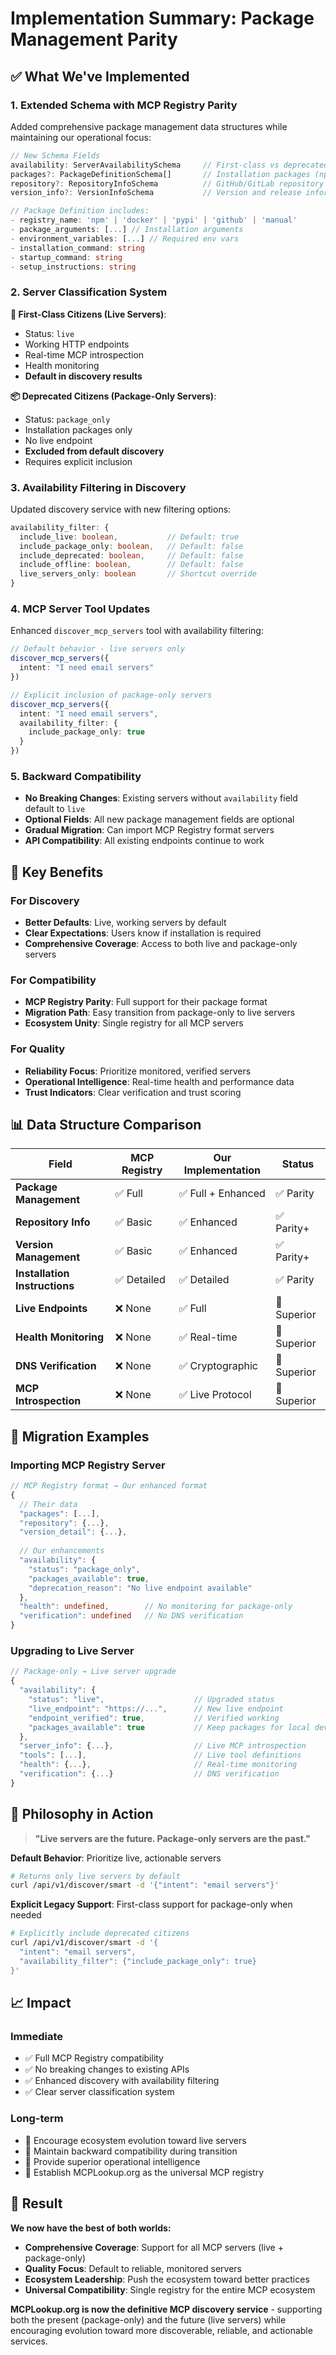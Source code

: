 # Implementation Summary: Package Management Parity

## ✅ What We've Implemented

### 1. **Extended Schema with MCP Registry Parity**

Added comprehensive package management data structures while maintaining our operational focus:

```typescript
// New Schema Fields
availability: ServerAvailabilitySchema     // First-class vs deprecated status
packages?: PackageDefinitionSchema[]       // Installation packages (npm, docker, etc.)
repository?: RepositoryInfoSchema          // GitHub/GitLab repository info
version_info?: VersionInfoSchema           // Version and release information

// Package Definition includes:
- registry_name: 'npm' | 'docker' | 'pypi' | 'github' | 'manual'
- package_arguments: [...] // Installation arguments
- environment_variables: [...] // Required env vars
- installation_command: string
- startup_command: string
- setup_instructions: string
```

### 2. **Server Classification System**

**🚀 First-Class Citizens (Live Servers)**:
- Status: `live`
- Working HTTP endpoints
- Real-time MCP introspection
- Health monitoring
- **Default in discovery results**

**📦 Deprecated Citizens (Package-Only Servers)**:
- Status: `package_only`
- Installation packages only
- No live endpoint
- **Excluded from default discovery**
- Requires explicit inclusion

### 3. **Availability Filtering in Discovery**

Updated discovery service with new filtering options:

```typescript
availability_filter: {
  include_live: boolean,           // Default: true
  include_package_only: boolean,   // Default: false
  include_deprecated: boolean,     // Default: false
  include_offline: boolean,        // Default: false
  live_servers_only: boolean       // Shortcut override
}
```

### 4. **MCP Server Tool Updates**

Enhanced `discover_mcp_servers` tool with availability filtering:

```typescript
// Default behavior - live servers only
discover_mcp_servers({
  intent: "I need email servers"
})

// Explicit inclusion of package-only servers
discover_mcp_servers({
  intent: "I need email servers",
  availability_filter: {
    include_package_only: true
  }
})
```

### 5. **Backward Compatibility**

- **No Breaking Changes**: Existing servers without `availability` field default to `live`
- **Optional Fields**: All new package management fields are optional
- **Gradual Migration**: Can import MCP Registry format servers
- **API Compatibility**: All existing endpoints continue to work

## 🎯 Key Benefits

### **For Discovery**
- **Better Defaults**: Live, working servers by default
- **Clear Expectations**: Users know if installation is required
- **Comprehensive Coverage**: Access to both live and package-only servers

### **For Compatibility**
- **MCP Registry Parity**: Full support for their package format
- **Migration Path**: Easy transition from package-only to live servers
- **Ecosystem Unity**: Single registry for all MCP servers

### **For Quality**
- **Reliability Focus**: Prioritize monitored, verified servers
- **Operational Intelligence**: Real-time health and performance data
- **Trust Indicators**: Clear verification and trust scoring

## 📊 Data Structure Comparison

| Field | MCP Registry | Our Implementation | Status |
|-------|-------------|-------------------|---------|
| **Package Management** | ✅ Full | ✅ Full + Enhanced | ✅ Parity |
| **Repository Info** | ✅ Basic | ✅ Enhanced | ✅ Parity+ |
| **Version Management** | ✅ Basic | ✅ Enhanced | ✅ Parity+ |
| **Installation Instructions** | ✅ Detailed | ✅ Detailed | ✅ Parity |
| **Live Endpoints** | ❌ None | ✅ Full | 🚀 Superior |
| **Health Monitoring** | ❌ None | ✅ Real-time | 🚀 Superior |
| **DNS Verification** | ❌ None | ✅ Cryptographic | 🚀 Superior |
| **MCP Introspection** | ❌ None | ✅ Live Protocol | 🚀 Superior |

## 🔄 Migration Examples

### **Importing MCP Registry Server**
```typescript
// MCP Registry format → Our enhanced format
{
  // Their data
  "packages": [...],
  "repository": {...},
  "version_detail": {...},
  
  // Our enhancements
  "availability": {
    "status": "package_only",
    "packages_available": true,
    "deprecation_reason": "No live endpoint available"
  },
  "health": undefined,        // No monitoring for package-only
  "verification": undefined   // No DNS verification
}
```

### **Upgrading to Live Server**
```typescript
// Package-only → Live server upgrade
{
  "availability": {
    "status": "live",                    // Upgraded status
    "live_endpoint": "https://...",      // New live endpoint
    "endpoint_verified": true,           // Verified working
    "packages_available": true           // Keep packages for local dev
  },
  "server_info": {...},                  // Live MCP introspection
  "tools": [...],                        // Live tool definitions
  "health": {...},                       // Real-time monitoring
  "verification": {...}                  // DNS verification
}
```

## 🚀 Philosophy in Action

> **"Live servers are the future. Package-only servers are the past."**

**Default Behavior**: Prioritize live, actionable servers
```bash
# Returns only live servers by default
curl /api/v1/discover/smart -d '{"intent": "email servers"}'
```

**Explicit Legacy Support**: First-class support for package-only when needed
```bash
# Explicitly include deprecated citizens
curl /api/v1/discover/smart -d '{
  "intent": "email servers",
  "availability_filter": {"include_package_only": true}
}'
```

## 📈 Impact

### **Immediate**
- ✅ Full MCP Registry compatibility
- ✅ No breaking changes to existing APIs
- ✅ Enhanced discovery with availability filtering
- ✅ Clear server classification system

### **Long-term**
- 🎯 Encourage ecosystem evolution toward live servers
- 🎯 Maintain backward compatibility during transition
- 🎯 Provide superior operational intelligence
- 🎯 Establish MCPLookup.org as the universal MCP registry

## 🎉 Result

**We now have the best of both worlds:**
- **Comprehensive Coverage**: Support for all MCP servers (live + package-only)
- **Quality Focus**: Default to reliable, monitored servers
- **Ecosystem Leadership**: Push the ecosystem toward better practices
- **Universal Compatibility**: Single registry for the entire MCP ecosystem

**MCPLookup.org is now the definitive MCP discovery service** - supporting both the present (package-only) and the future (live servers) while encouraging evolution toward more discoverable, reliable, and actionable services.
